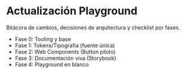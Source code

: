 # Actualización Playground

Bitácora de cambios, decisiones de arquitectura y checklist por fases.

- Fase 0: Tooling y base
- Fase 1: Tokens/Tipografía (fuente única)
- Fase 2: Web Components (Button piloto)
- Fase 3: Documentación viva (Storybook)
- Fase 4: Playground en blanco
